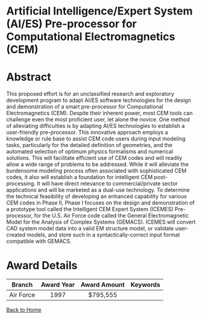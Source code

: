 
Artificial Intelligence/Expert System (AI/ES) Pre-processor for Computational Electromagnetics (CEM)
====================================================================================================

# Abstract


This proposed effort is for an unclassified research and exploratory development program to adapt AI/ES software technologies for the design and demonstration of a smart pre-processor for Computational Electromagnetics (CEM).  Despite their inherent power, most CEM tools can challenge even the most proficient user, let alone the novice.  One method of alleviating difficulties is by adapting AI/ES technologies to establish a user-friendly pre-processor.  This innovative approach employs a knowledge or rule base to assist CEM code users during input modeling tasks, particularly for the detailed definition of geometries, and the automated selection of optimum physics formalisms and numerical solutions.  This will facilitate efficient use of CEM codes and will readily allow a wide range of problems to be addressed.  While it will alleviate the burdensome modeling process often associated with sophisticated CEM codes, it also will establish a foundation for intelligent CEM post-processing.  It will have direct relevance to commercial/private sector applications and will be marketed as a dual-use technology.  To determine the technical feasibility of developing an enhanced capability for various CEM codes in Phase II, Phase I focuses on the design and demonstration of a prototype tool called the Intelligent CEM Expert System (ICEMES) Pre-processor, for the U.S. Air Force code called the General Electromagnetic Model for the Analysis of Complex Systems (GEMACS).  ICEMES will convert CAD system model data into a valid EM structure model, or validate user-created models, and store such in a syntactically-correct input format compatible with GEMACS.  

# Award Details

|Branch|Award Year|Award Amount|Keywords|
| :---: | :---: | :---: | :---: |
|Air Force|1997|$795,555||
  
  


[Back to Home](https://github.com/chrischow/dod_sbir_awards)